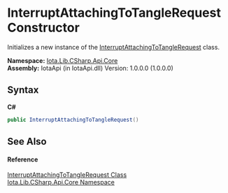 # InterruptAttachingToTangleRequest Constructor 
 

Initializes a new instance of the <a href="T_Iota_Lib_CSharp_Api_Core_InterruptAttachingToTangleRequest">InterruptAttachingToTangleRequest</a> class.

**Namespace:**&nbsp;<a href="N_Iota_Lib_CSharp_Api_Core">Iota.Lib.CSharp.Api.Core</a><br />**Assembly:**&nbsp;IotaApi (in IotaApi.dll) Version: 1.0.0.0 (1.0.0.0)

## Syntax

**C#**<br />
``` C#
public InterruptAttachingToTangleRequest()
```


## See Also


#### Reference
<a href="T_Iota_Lib_CSharp_Api_Core_InterruptAttachingToTangleRequest">InterruptAttachingToTangleRequest Class</a><br /><a href="N_Iota_Lib_CSharp_Api_Core">Iota.Lib.CSharp.Api.Core Namespace</a><br />
